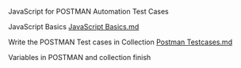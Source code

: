JavaScript for POSTMAN Automation Test Cases

JavaScript Basics
[JavaScript Basics.md](JavaScript%20Basics.md)


Write the POSTMAN Test cases in Collection
[Postman Testcases.md](Postman%20Testcases.md)

Variables in POSTMAN and collection finish


